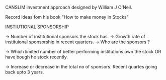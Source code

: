 CANSLIM investment approach designed by William J O'Neil.

Record ideas fom his book "How to make money in Stocks"






INSTIUTIONAL SPONSORSHIP

-> Number of institutional sponsors the stock has.
-> Growth rate of instituional sponsorship in recent quarters. 
-> Who are the sponsors ?

-> Which limited number of better performing institutions own the stock OR have
    bough he stock recently.

-> Increase or decrease in the total no of sponsors. Recent quartes going back
    upto 3 years.
